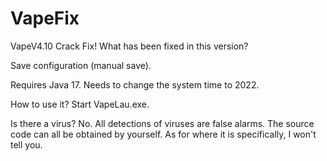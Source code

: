 # VapeFix
VapeV4.10 Crack Fix!
What has been fixed in this version? 

Save configuration (manual save). 

Requires Java 17. Needs to change the system time to 2022.

How to use it? Start VapeLau.exe.

Is there a virus?
No. All detections of viruses are false alarms. 
The source code can all be obtained by yourself. As for where it is specifically, I won't tell you.
